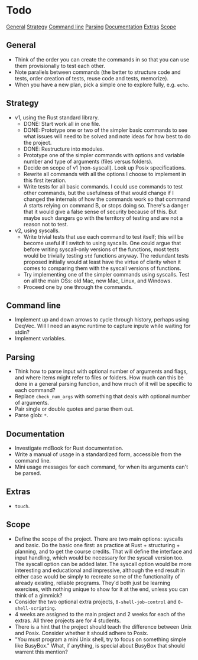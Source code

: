 # Todo

[General](#general)
[Strategy](#strategy)
[Command line](#command-line)
[Parsing](#parsing)
[Documentation](#documentation)
[Extras](#extras)
[Scope](#scope)

## General

- Think of the order you can create the commands in so that you can use them provisionally to test each other.
- Note parallels between commands (the better to structure code and tests, order creation of tests, reuse code and tests, memorize).
- When you have a new plan, pick a simple one to explore fully, e.g. `echo`.

## Strategy

- v1, using the Rust standard library.
  - DONE: Start work all in one file.
  - DONE: Prototype one or two of the simpler basic commands to see what issues will need to be solved and note ideas for how best to do the project.
  - DONE: Restructure into modules.
  - Prototype one of the simpler commands with options and variable number and type of arguments (files versus folders).
  - Decide on scope of v1 (non-syscall). Look up Posix specifications.
  - Rewrite all commands with all the options I choose to implement in this first iteration.
  - Write tests for all basic commands. I could use commands to test other commands, but the usefulness of that would change if I changed the internals of how the commands work so that command A starts relying on command B, or stops doing so. There's a danger that it would give a false sense of security because of this. But maybe such dangers go with the territory of testing and are not a reason not to test.
- v2, using syscalls.
  - Write trivial tests that use each command to test itself; this will be become useful if I switch to using syscalls. One could argue that before writing syscall-only versions of the functions, most tests would be trivially testing `std` functions anyway. The redundant tests proposed initially would at least have the virtue of clarity when it comes to comparing them with the syscall versions of functions.
  - Try implementing one of the simpler commands using syscalls. Test on all the main OSs: old Mac, new Mac, Linux, and Windows.
  - Proceed one by one through the commands.

## Command line

- Implement up and down arrows to cycle through history, perhaps using DeqVec. Will I need an async runtime to capture inpute while waiting for stdin?
- Implement variables.

## Parsing

- Think how to parse input with optional number of arguments and flags, and where items might refer to files or folders. How much can this be done in a general parsing function, and how much of it will be specific to each command?
- Replace `check_num_args` with something that deals with optional number of arguments.
- Pair single or double quotes and parse them out.
- Parse glob: `*`.

## Documentation

- Investigate mdBook for Rust documentation.
- Write a manual of usage in a standardized form, accessible from the command line.
- Mini usage messages for each command, for when its arguments can't be parsed.

## Extras

- `touch`.

## Scope

- Define the scope of the project. There are two main options: syscalls and basic. Do the basic one first: as practice at Rust + structuring + planning, and to get the course credits. That will define the interface and input handling, which would be necessary for the syscall version too. The syscall option can be added later. The syscall option would be more interesting and educational and impressive, although the end result in either case would be simply to recreate some of the functionality of already existing, reliable programs. They'd both just be learning exercises, with nothing unique to show for it at the end, unless you can think of a gimmick?
- Consider the two optional extra projects, `0-shell-job-control` and `0-shell-scripting`.
- 4 weeks are assigned to the main project and 2 weeks for each of the extras. All three projects are for 4 students.
- There is a hint that the project should teach the difference between Unix and Posix. Consider whether it should adhere to Posix.
- "You must program a mini Unix shell, try to focus on something simple like BusyBox." What, if anything, is special about BusyBox that should warrent this mention?
